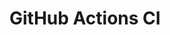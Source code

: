 # GitHub Actions CI















































































































































































































































































































































































































































































